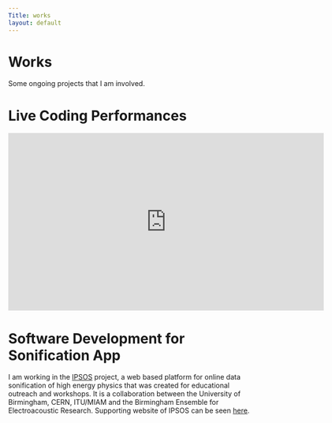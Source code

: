 ```yaml
---
Title: works
layout: default
---
```


# Works

Some ongoing projects that I am involved.

# Live Coding Performances

<iframe src="https://player.vimeo.com/video/395138259" width="640" height="360" frameborder="0" allow="autoplay; fullscreen" allowfullscreen></iframe>

# Software Development for Sonification App
I am working in the [IPSOS](http://ipsos.web.cern.ch/) project, a web based platform for online data sonification of high energy physics that was created for educational outreach and workshops. It is a collaboration between the University of Birmingham, CERN, ITU/MIAM and the Birmingham Ensemble for Electroacoustic Research. Supporting website of IPSOS can be seen [here](http://ipsos.web.cern.ch/IPSOS_support_website/support.html).
